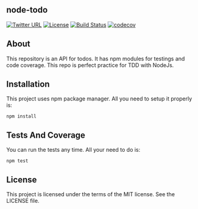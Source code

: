 ## node-todo
[![Twitter URL](https://img.shields.io/twitter/kaxcode/http/shields.io.svg?style=social)](https://twitter.com/kaxcode)
[![License](http://img.shields.io/badge/license-MIT-green.svg?style=flat)](https://github.com/thiagolioy/marvelapp/blob/master/LICENSE)
[![Build Status](https://travis-ci.org/kaxcode/node-todo.svg?branch=master)](https://travis-ci.org/kaxcode/node-todo)
[![codecov](https://codecov.io/gh/kaxcode/node-todo/branch/master/graph/badge.svg)](https://codecov.io/gh/kaxcode/node-todo)

## About

This repository is an API for todos. It has npm modules for testings and code coverage. This repo is perfect practice for TDD with NodeJs. 

## Installation

This project uses npm package manager. All you need to setup it properly is:
```
npm install
```

## Tests And Coverage

You can run the tests any time. All your need to do is:
```
npm test
```

## License
This project is licensed under the terms of the MIT license. See the LICENSE file.
